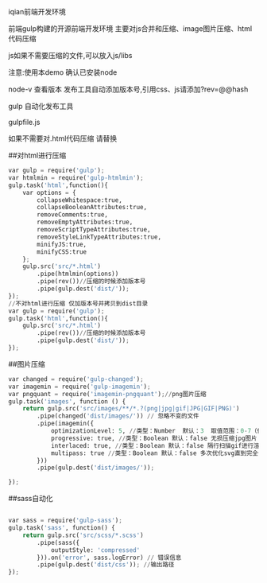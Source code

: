 iqian前端开发环境

前端gulp构建的开源前端开发环境 主要对js合并和压缩、image图片压缩、html代码压缩

js如果不需要压缩的文件,可以放入js/libs

注意:使用本demo 确认已安装node

node-v 查看版本
发布工具自动添加版本号,引用css、js请添加?rev=@@hash

<link rel="stylesheet" type="text/css" href="css/css.css?rev=@@hash"/>
<script src="js/libs/jquery.js?rev=@@hash"></script>
<script src="js/all.min.js?rev=@@hash"></script>
gulp 自动化发布工具

gulpfile.js

如果不需要对.html代码压缩 请替换

##对html进行压缩

``` python
var gulp = require('gulp');
var htmlmin = require('gulp-htmlmin');
gulp.task('html',function(){
    var options = {
        collapseWhitespace:true,
        collapseBooleanAttributes:true,
        removeComments:true,
        removeEmptyAttributes:true,
        removeScriptTypeAttributes:true,
        removeStyleLinkTypeAttributes:true,
        minifyJS:true,
        minifyCSS:true
    };
    gulp.src('src/*.html')
        .pipe(htmlmin(options))
        .pipe(rev())//压缩的时候添加版本号
        .pipe(gulp.dest('dist/'));
});
//不对html进行压缩 仅加版本号并拷贝到dist目录
var gulp = require('gulp');
gulp.task('html',function(){
    gulp.src('src/*.html')
        .pipe(rev())//压缩的时候添加版本号
        .pipe(gulp.dest('dist/'));
});
```

##图片压缩
``` python
var changed = require('gulp-changed');
var imagemin = require('gulp-imagemin');
var pngquant = require('imagemin-pngquant');//png图片压缩
gulp.task('images', function () {
    return gulp.src('src/images/**/*.?(png|jpg|gif|JPG|GIF|PNG)')
        .pipe(changed('dist/images/')) // 忽略不变的文件
        .pipe(imagemin({
            optimizationLevel: 5, //类型：Number  默认：3  取值范围：0-7（优化等级）
            progressive: true, //类型：Boolean 默认：false 无损压缩jpg图片
            interlaced: true, //类型：Boolean 默认：false 隔行扫描gif进行渲染
            multipass: true //类型：Boolean 默认：false 多次优化svg直到完全优化
        }))
        .pipe(gulp.dest('dist/images/'));

});
```

##sass自动化
``` python

var sass = require('gulp-sass');
gulp.task('sass', function() {
    return gulp.src('src/scss/*.scss')
        .pipe(sass({
            outputStyle: 'compressed'
        })).on('error', sass.logError) // 错误信息
        .pipe(gulp.dest('dist/css')); //输出路径
});
```
